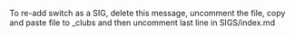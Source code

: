 To re-add switch as a SIG, delete this message, uncomment the file, copy and paste file to _clubs and then uncomment last line in SIGS/index.md

<!-- ---
name: SWITCH
type: SIG
image: ../images/switch/switchlogo.png
order: 3
---

<center>
	<figure class="full">
	  <img src="../images/switch/switchlogo.png" title="SWITCH Logo" alt="SWITCH Logo">
	</figure>
</center>
<br>

## What is SWITCH?

SWITCH (Supporting Women in Technology Computing Hawaii) is a dynamic community of students, faculty, and professionals committed to driving social change within the ICS department.

Established in Fall 2019, we proudly hold the titles of a UH Manoa RIO, ACM-W Chapter, and Girls Who Code College Loops Chapter. Our mission is to provide valuable resources from these organizations to enhance your professional, technical, and personal development.

For more infomation check out our [webpage:](https://switch-uhm.github.io/) [https://switch-uhm.github.io/](https://switch-uhm.github.io/)

## What do we do?

At SWITCH, we offer a supportive environment where you can:

- Foster Professional & Personal Growth
- Learn from Industry Professionals
- Explore Various CS Industries
- Discover Opportunities in Tech for Women

## Everyone Is Welcome

Our group is inclusive and welcomes members of all majors and genders.
Join us on [Discord](https://discord.gg/ksxdKeZBxP) to get involved!

{% include section.html %}

<center>
	<h2>Officers</h2>
</center>

{% include list.html data="members" component="portrait" filters="description:switchpres" description="switchpres" %}
{% include list.html data="members" component="portrait" filters="description:switchvp" description="switchvp" %}
{% include list.html data="members" component="portrait" filters="description:switchstaff" description="switchstaff" %} -->
